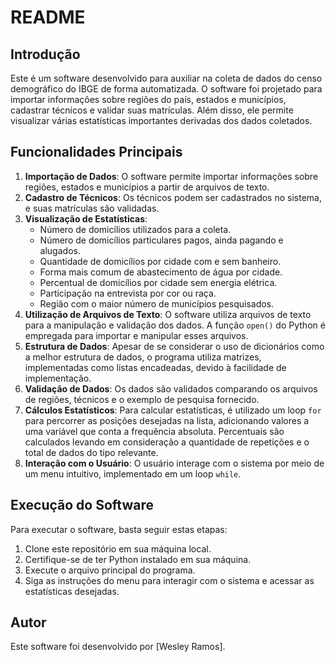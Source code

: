 # README

## Introdução
Este é um software desenvolvido para auxiliar na coleta de dados do censo demográfico do IBGE de forma automatizada. O software foi projetado para importar informações sobre regiões do país, estados e municípios, cadastrar técnicos e validar suas matrículas. Além disso, ele permite visualizar várias estatísticas importantes derivadas dos dados coletados.

## Funcionalidades Principais
1. **Importação de Dados**: O software permite importar informações sobre regiões, estados e municípios a partir de arquivos de texto.
2. **Cadastro de Técnicos**: Os técnicos podem ser cadastrados no sistema, e suas matrículas são validadas.
3. **Visualização de Estatísticas**:
   - Número de domicílios utilizados para a coleta.
   - Número de domicílios particulares pagos, ainda pagando e alugados.
   - Quantidade de domicílios por cidade com e sem banheiro.
   - Forma mais comum de abastecimento de água por cidade.
   - Percentual de domicílios por cidade sem energia elétrica.
   - Participação na entrevista por cor ou raça.
   - Região com o maior número de municípios pesquisados.
4. **Utilização de Arquivos de Texto**: O software utiliza arquivos de texto para a manipulação e validação dos dados. A função `open()` do Python é empregada para importar e manipular esses arquivos.
5. **Estrutura de Dados**: Apesar de se considerar o uso de dicionários como a melhor estrutura de dados, o programa utiliza matrizes, implementadas como listas encadeadas, devido à facilidade de implementação.
6. **Validação de Dados**: Os dados são validados comparando os arquivos de regiões, técnicos e o exemplo de pesquisa fornecido.
7. **Cálculos Estatísticos**: Para calcular estatísticas, é utilizado um loop `for` para percorrer as posições desejadas na lista, adicionando valores a uma variável que conta a frequência absoluta. Percentuais são calculados levando em consideração a quantidade de repetições e o total de dados do tipo relevante.
8. **Interação com o Usuário**: O usuário interage com o sistema por meio de um menu intuitivo, implementado em um loop `while`.

## Execução do Software
Para executar o software, basta seguir estas etapas:
1. Clone este repositório em sua máquina local.
2. Certifique-se de ter Python instalado em sua máquina.
3. Execute o arquivo principal do programa.
4. Siga as instruções do menu para interagir com o sistema e acessar as estatísticas desejadas.


## Autor
Este software foi desenvolvido por [Wesley Ramos]. 


